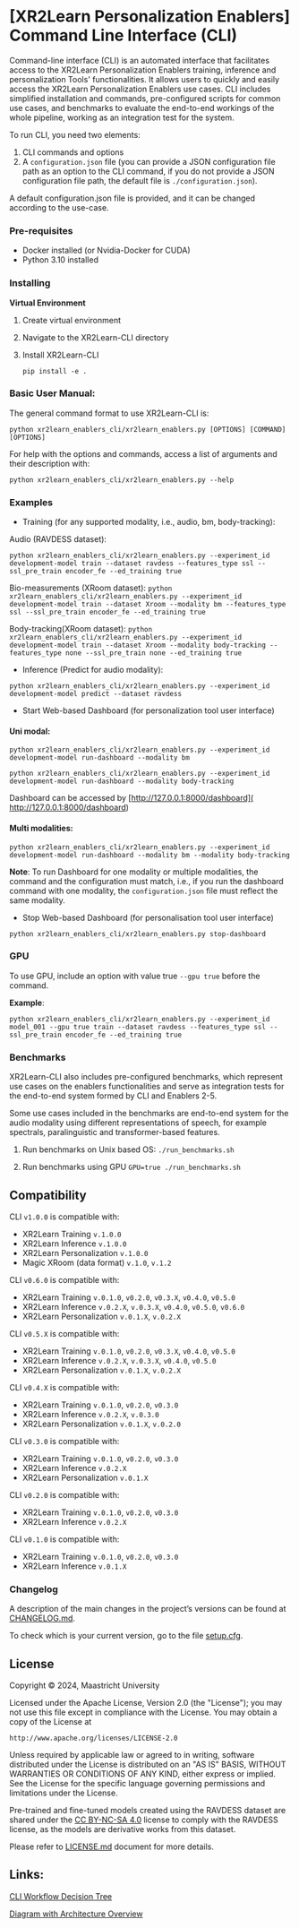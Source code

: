 # [XR2Learn Personalization Enablers]  Command Line Interface (CLI)

Command-line interface (CLI) is an automated interface that facilitates access to the XR2Learn Personalization Enablers
training, inference and
personalization Tools' functionalities. It
allows users to quickly and easily access the XR2Learn Personalization Enablers use cases. CLI includes simplified
installation and commands,
pre-configured scripts for common use cases, and benchmarks to evaluate the end-to-end workings of the whole pipeline,
working as an integration test for the system.

To run CLI, you need two elements:

1. CLI commands and options
2. A `configuration.json` file (you can provide a JSON configuration file path as an option to the CLI command, if you
   do
   not provide a JSON configuration file path, the default file is `./configuration.json`).

A default configuration.json file is provided, and it can be changed according to the use-case.

### Pre-requisites

- Docker installed (or Nvidia-Docker for CUDA)
- Python 3.10 installed

### Installing

**Virtual Environment**

1. Create virtual environment
2. Navigate to the XR2Learn-CLI directory
3. Install XR2Learn-CLI

   `pip install -e .`

### Basic User Manual:

The general command format to use XR2Learn-CLI is:

`python xr2learn_enablers_cli/xr2learn_enablers.py [OPTIONS] [COMMAND] [OPTIONS]`

For help with the options and commands, access a list of arguments and their description with:

`python xr2learn_enablers_cli/xr2learn_enablers.py --help`

### Examples

- Training (for any supported modality, i.e., audio, bm, body-tracking):

Audio (RAVDESS dataset):

`python xr2learn_enablers_cli/xr2learn_enablers.py --experiment_id development-model train --dataset ravdess --features_type ssl --ssl_pre_train encoder_fe --ed_training true`


Bio-measurements (XRoom dataset): 
`python xr2learn_enablers_cli/xr2learn_enablers.py --experiment_id development-model train --dataset Xroom --modality bm --features_type ssl --ssl_pre_train encoder_fe --ed_training true`

Body-tracking(XRoom dataset): 
`python xr2learn_enablers_cli/xr2learn_enablers.py --experiment_id development-model train --dataset Xroom --modality body-tracking --features_type none --ssl_pre_train none --ed_training true`


- Inference (Predict for audio modality):

`python xr2learn_enablers_cli/xr2learn_enablers.py --experiment_id development-model predict --dataset ravdess`

- Start Web-based Dashboard (for personalization tool user interface)

#### Uni modal:

`python xr2learn_enablers_cli/xr2learn_enablers.py --experiment_id development-model run-dashboard --modality bm`

`python xr2learn_enablers_cli/xr2learn_enablers.py --experiment_id development-model run-dashboard --modality body-tracking`

Dashboard can be accessed by [http://127.0.0.1:8000/dashboard]( http://127.0.0.1:8000/dashboard)

#### Multi modalities:

`python xr2learn_enablers_cli/xr2learn_enablers.py --experiment_id development-model run-dashboard --modality bm --modality body-tracking`

**Note**: To run Dashboard for one modality or multiple modalities, the command and the configuration must match, i.e.,
if you run the dashboard command with one modality, the `configuration.json` file must reflect the same modality.

- Stop Web-based Dashboard (for personalisation tool user interface)

`python xr2learn_enablers_cli/xr2learn_enablers.py stop-dashboard`

### GPU

To use GPU, include an option with value true `--gpu true` before the command.

**Example**:

`python xr2learn_enablers_cli/xr2learn_enablers.py --experiment_id model_001 --gpu true train --dataset ravdess --features_type ssl --ssl_pre_train encoder_fe --ed_training true`

### Benchmarks

XR2Learn-CLI also includes pre-configured benchmarks, which represent use cases on the enablers functionalities and
serve as integration tests for the end-to-end system formed by CLI and Enablers 2-5.

Some use cases included in the benchmarks are end-to-end system for the audio modality using different representations
of speech, for example spectrals, paralinguistic and transformer-based features.

1. Run benchmarks on Unix based OS:
   `./run_benchmarks.sh`

2. Run benchmarks using GPU
   `GPU=true ./run_benchmarks.sh`

## Compatibility

CLI `v1.0.0` is compatible with:

- XR2Learn Training `v.1.0.0`
- XR2Learn Inference `v.1.0.0`
- XR2Learn Personalization `v.1.0.0`
- Magic XRoom (data format) `v.1.0`, `v.1.2`

CLI `v0.6.0` is compatible with:

- XR2Learn Training `v.0.1.0`, `v0.2.0`, `v0.3.X`, `v0.4.0`, `v0.5.0`
- XR2Learn Inference `v.0.2.X`, `v.0.3.X`, `v0.4.0`, `v0.5.0`, `v0.6.0`
- XR2Learn Personalization `v.0.1.X`, `v.0.2.X`

CLI `v0.5.X` is compatible with:

- XR2Learn Training `v.0.1.0`, `v0.2.0`, `v0.3.X`, `v0.4.0`, `v0.5.0`
- XR2Learn Inference `v.0.2.X`, `v.0.3.X`, `v0.4.0`, `v0.5.0`
- XR2Learn Personalization `v.0.1.X`, `v.0.2.X`

CLI `v0.4.X` is compatible with:

- XR2Learn Training `v.0.1.0`, `v0.2.0`, `v0.3.0`
- XR2Learn Inference `v.0.2.X`, `v.0.3.0`
- XR2Learn Personalization `v.0.1.X`, `v.0.2.0`

CLI `v0.3.0` is compatible with:

- XR2Learn Training `v.0.1.0`, `v0.2.0`, `v0.3.0`
- XR2Learn Inference `v.0.2.X`
- XR2Learn Personalization `v.0.1.X`

CLI `v0.2.0` is compatible with:

- XR2Learn Training `v.0.1.0`, `v0.2.0`, `v0.3.0`
- XR2Learn Inference `v.0.2.X`

CLI `v0.1.0` is compatible with:

- XR2Learn Training `v.0.1.0`, `v0.2.0`, `v0.3.0`
- XR2Learn Inference `v.0.1.X`


### Changelog

A description of the main changes in the project’s versions can be found at [CHANGELOG.md].

To check which is your current version, go to the file [setup.cfg](setup.cfg).

## License

Copyright © 2024, Maastricht University

Licensed under the Apache License, Version 2.0 (the "License");
you may not use this file except in compliance with the License.
You may obtain a copy of the License at

    http://www.apache.org/licenses/LICENSE-2.0

Unless required by applicable law or agreed to in writing, software
distributed under the License is distributed on an "AS IS" BASIS,
WITHOUT WARRANTIES OR CONDITIONS OF ANY KIND, either express or implied.
See the License for the specific language governing permissions and
limitations under the License.

Pre-trained and fine-tuned models created using the RAVDESS dataset are shared under
the [CC BY-NC-SA 4.0](https://creativecommons.org/licenses/by-nc-sa/4.0/deed.en) license to
comply with the RAVDESS license, as the models are derivative works from this dataset.

Please refer to [LICENSE.md](LICENSE.md) document for more details.

## Links:

[CLI Workflow Decision Tree](/images/CLI_workflow_decision_Tree_v2.png)

[Diagram with Architecture Overview](/images/CLI-Enablers-orverview-DemoUI.png)

[CHANGELOG.md]: CHANGELOG.md